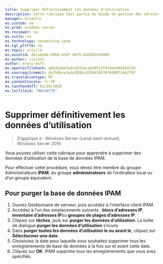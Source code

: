 ```yaml
---
title: Supprimer définitivement les données d’utilisation
description: Cette rubrique fait partie du Guide de gestion des adresses IP (IPAM) de Windows Server 2016.
manager: brianlic
ms.custom: na
ms.prod: windows-server
ms.reviewer: na
ms.suite: na
ms.technology: networking-ipam
ms.tgt_pltfrm: na
ms.topic: article
ms.assetid: 45cada9e-69b9-43df-b6f5-6d3942435809
ms.author: lizross
author: eross-msft
ms.openlocfilehash: a8542e643a9c4d33acad18523fd34eed8926413d
ms.sourcegitcommit: da7b9bce1eba369bcd156639276f6899714e279f
ms.translationtype: MT
ms.contentlocale: fr-FR
ms.lasthandoff: 03/26/2020
ms.locfileid: "80316775"
---
```

# <a name="purge-utilization-data"></a>Supprimer définitivement les données d’utilisation

>S’applique à : Windows Server (canal semi-annuel), Windows Server 2016

Vous pouvez utiliser cette rubrique pour apprendre à supprimer des données d’utilisation de la base de données IPAM.  

Pour effectuer cette procédure, vous devez être membre du groupe Administrateurs **IPAM**, du groupe **administrateurs** de l’ordinateur local ou d’un groupe équivalent.

## <a name="to-purge-the-ipam-database"></a>Pour purger la base de données IPAM  
1. Ouvrez Gestionnaire de serveur, puis accédez à l’interface client IPAM.
2. Accédez à l’un des emplacements suivants : **blocs d’adresses IP**, **inventaire d’adresses IP**ou **groupes de plages d’adresses IP**.  
3. Cliquez sur **tâches**, puis sur **purger les données d’utilisation**. La boîte de dialogue **purger les données d’utilisation** s’ouvre.
4. Dans **purger toutes les données d’utilisation le ou avant le**, cliquez sur **Sélectionner une date**.
5. Choisissez la date pour laquelle vous souhaitez supprimer tous les enregistrements de base de données à la fois sur et avant cette date.
6. Cliquez sur **OK**. IPAM supprime tous les enregistrements que vous avez spécifiés.
